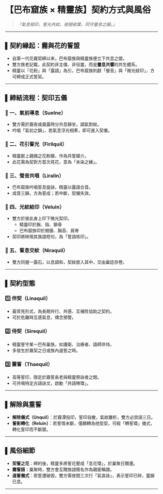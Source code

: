 # 【巴布窟族 × 精靈族】契約方式與風俗

> *「氣息相印，誓光共紋。彼翅彼葉，同守靈息之韻。」*

---

## ▌契約緣起：霧與花的誓盟

- 自第一代花霧契締以來，巴布窟族與精靈族便立下共息之盟。
- 雙方族老記載，此契約非主僕、非役靈，而是**靈息共響**的共生體系。
- 精靈以「花粉」與「露語」為引，巴布窟族則獻「螢音」與「微光紋印」，方可締成正式誓契。

---

## ▌締結流程：契印五儀

### 🌱 一、氣前導息（Suelne）
- 雙方需於霧夜或晨露時分共息靜坐，調氣對紋。
- 吟唱「氣初之韻」，若氣息浮光相牽，即可進入契儀。

### 🌸 二、花引誓光（Firilquil）
- 精靈獻上親摘之花粉瓣，作為共誓媒介。
- 此花需為契對方首次見花，意為「未染之緣」。

### 🔆 三、螢音共唱（Liralin）
- 巴布窟族吟唱誓息旋詠，精靈以露語合音。
- 成音三韻，方為誓成；若中斷，契儀失效。

### 🔲 四、光紋結印（Veluin）
- 雙方於彼此身上印下微光契印。
  - 精靈印於腕、指、鎖骨
  - 巴布窟族印於翅膜、胸苔、肩脊
- 契印將映現其族語短句，為「誓語核印」。

### 🌙 五、誓息交紋（Niraquil）
- 雙方同握一露石，以息調和，契紋嵌入其中，交由巢廷存卷。

---

## ▌契約型態

### 1️⃣ 伴契（Linaquil）
- 最常見形式，為長期共行、共感、互補性協助之契約。
- 可於危難時互感氣息，傳念預警。

### 2️⃣ 侍契（Sirequil）
- 精靈誓守某一巴布巢族，如護衛、治療者、語師伴侍。
- 多發生於霧契之日或族內選誓之時。

### 3️⃣ 靈誓（Thaequil）
- 高等誓印，限定於霧誓長老與精靈祭詠者之間。
- 可共鳴特定古語詠文，啟動「共語陣環」。

---

## ▌解除與重誓

- **解除儀式（Unquil）**：於霧潭投印，誓印自散，氣紋離析，雙方必禁語三日。
- **誓影轉化（Reluin）**：若誓情未斷，僅願轉為他型契，可經「轉誓環」儀式，轉化誓印而不斷盟。

---

## ▌風俗細節

- **契誓之花**：締約後，精靈多將誓花壓成「息花環」，於巢聚日贈還。
- **霧誓語**：巢聚時，雙方會互贈族語簡名作為親密稱謂。
- **違誓儀式**：若誓遭破毀，雙方需夜間三次行「氣哀詠」，表示誓印已碎，靈韻已息。

---
